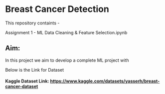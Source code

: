 # Breast Cancer Detection

This repository containts -

Assignment 1 - ML Data Cleaning & Feature Selection.ipynb

## Aim:
In this project we aim to develop a complete ML project with

Below is the Link for Dataset

#### Kaggle Dataset Link: https://www.kaggle.com/datasets/yasserh/breast-cancer-dataset


